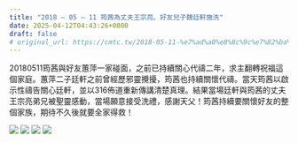 ```yaml
---
title: "2018 – 05 – 11 筠茜為丈夫王宗亮、好友兒子魏廷軒施洗"
date: 2025-04-12T04:43:26+0800
draft: false
# original_url: https://cmtc.tw/2018-05-11-%e7%ad%a0%e8%8c%9c%e7%82%ba%e4%b8%88%e5%a4%ab%e7%8e%8b%e5%ae%97%e4%ba%ae%e3%80%81%e5%a5%bd%e5%8f%8b%e5%85%92%e5%ad%90%e9%ad%8f%e5%bb%b7%e8%bb%92%e6%96%bd%e6%b4%97
---
```




20180511筠茜與好友蕙萍一家碰面，之前已持續關心代禱二年，求主翻轉祝福這個家庭。蕙萍二子廷軒之前曾經歷邪靈攪擾，筠茜也持續關懷代禱。當天筠茜以啟示性禱告關心廷軒，並以316佈道重新傳講清楚真理。結果當場廷軒與筠茜的丈夫王宗亮弟兄被聖靈感動，當場願意接受洗禮，感謝天父！筠茜持續要關懷好友的整個家族，期待不久後就要全家得救！

![](/images/王宗亮受洗.jpg)
![](/images/魏廷軒受洗.jpg)
![](/images/王宗亮1.jpg)
![](/images/王宗亮2.jpg)